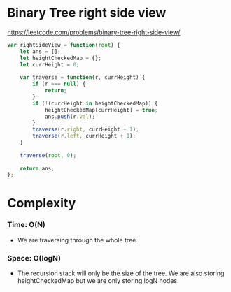 # Binary Tree right side view

https://leetcode.com/problems/binary-tree-right-side-view/

```javascript
var rightSideView = function(root) {
    let ans = [];
    let heightCheckedMap = {};
    let currHeight = 0;
    
    var traverse = function(r, currHeight) {
        if (r === null) {
            return;
        }
        if (!(currHeight in heightCheckedMap)) {
            heightCheckedMap[currHeight] = true;
            ans.push(r.val);
        }
        traverse(r.right, currHeight + 1);
        traverse(r.left, currHeight + 1);
    }
    
    traverse(root, 0);
    
    return ans;
};
```
# Complexity

### Time: O(N)
* We are traversing through the whole tree.

### Space: O(logN)
* The recursion stack will only be the size of the tree. We are also storing heightCheckedMap but we are only storing logN nodes.
